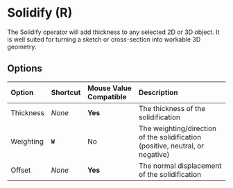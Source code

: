 # Solidify (<span title="Recallable">R</span>)

The Solidify operator will add thickness to any selected 2D or 3D object. It is well suited for turning a sketch or cross-section into workable 3D geometry.

[](../_media/solidify.mp4 ':include')

## Options

| Option | Shortcut | Mouse Value Compatible | Description |
| :--- | :--- | :--- | :--- |
| Thickness | _None_ | **Yes** | The thickness of the solidification |
| Weighting | **`W`** | No | The weighting/direction of the solidification (positive, neutral, or negative) |
| Offset | _None_ | **Yes** | The normal displacement of the solidification |